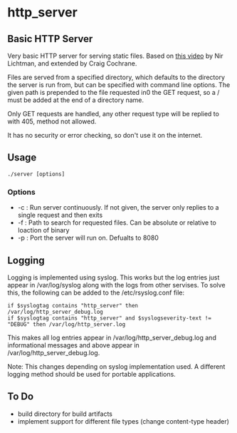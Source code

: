 # http_server
## Basic HTTP Server
Very basic HTTP server for serving static files. Based on [this video](https://www.youtube.com/watch?v=2HrYIl6GpYg) by Nir Lichtman, and extended by Craig Cochrane.

Files are served from a specified directory, which defaults to the directory the server is run from, but can be specified with command line options. The given path is prepended to the file requested in0 the GET request, so a / must be added at the end of a directory name.

Only GET requests are handled, any other request type will be replied to with 405, method not allowed.

It has no security or error checking, so don't use it on the internet.

## Usage
```./server [options]```

### Options
- -c : Run server continuously. If not given, the server only replies to a single request and then exits
- -f : Path to search for requested files.  Can be absolute or relative to loaction of binary
- -p : Port the server will run on. Defualts to 8080

## Logging
Logging is implemented using syslog. This works but the log entries just appear in /var/log/syslog along with the logs from other servises. To solve this, the following can be added to the /etc/rsyslog.conf file:
```
if $syslogtag contains "http_server" then /var/log/http_server_debug.log 
if $syslogtag contains "http_server" and $syslogseverity-text != "DEBUG" then /var/log/http_server.log
```

This makes all log entries appear in /var/log/http_server_debug.log and informational messages and above appear in /var/log/http_server_debug.log.

Note: This changes depending on syslog implementation used. A different logging method should be used for portable applications.

## To Do
- build directory for build artifacts
- implement support for different file types (change content-type header)
